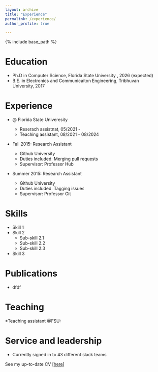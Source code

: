 ```yaml
---
layout: archive
title: "Experience"
permalink: /experience/
author_profile: true

---
```


{% include base_path %}

Education
======
* Ph.D in Computer Science, Florida State University , 2026 (expected)
* B.E. in Electronics and Communicaiton Engineering, Tribhuvan University, 2017

Experience
======
* @ Florida State Univeresity
  * Reserach assistnat, 05/2021 - 
  * Teaching assistant, 08/2021 - 08/2024

* Fall 2015: Research Assistant
  * Github University
  * Duties included: Merging pull requests
  * Supervisor: Professor Hub

* Summer 2015: Research Assistant
  * Github University
  * Duties included: Tagging issues
  * Supervisor: Professor Git
  
Skills
======
* Skill 1
* Skill 2
  * Sub-skill 2.1
  * Sub-skill 2.2
  * Sub-skill 2.3
* Skill 3

Publications
======
* dfdf

  
Teaching
======
*Teaching assistant @FSU:
  
Service and leadership
======
* Currently signed in to 43 different slack teams

See my up-to-date CV [\[here\]](http://shresthagyanendra.github.io/files/CV_2024_gyanerdra.pdf)
